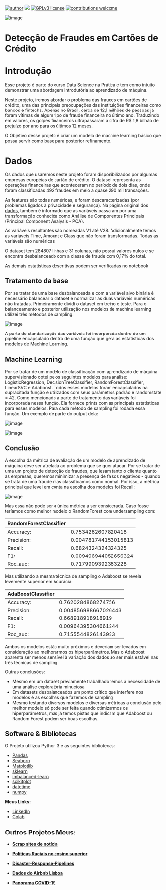 [![author](https://img.shields.io/badge/author-LeandroMinervino-red.svg)](https://www.linkedin.com/in/leandro-minervino-b469681b/) [![](https://img.shields.io/badge/python-3.7.12+-blue.svg)](https://www.python.org/downloads/release/python-365/) [![GPLv3 license](https://img.shields.io/badge/License-GPLv3-blue.svg)](http://perso.crans.org/besson/LICENSE.html) [![contributions welcome](https://img.shields.io/badge/contributions-welcome-brightgreen.svg?style=flat)]()


![image](https://user-images.githubusercontent.com/48839817/148154049-9bda9b00-f8fc-47fb-a2d7-eea9bef16359.png)


# Detecção de Fraudes em Cartões de Crédito

# Introdução
Esse projeto é parte do curso Data Science na Prática e tem como intuito demonstrar uma abordagem introdutória ao aprendizado de máquina.

Neste projeto, iremos abordar o problema das fraudes em cartões de crédito, uma das principais preocupações das instituições financeiras como bancos e fintechs. Apenas no Brasil, cerca de 12,1 milhões de pessoas já foram vítimas de algum tipo de fraude financeira no último ano. Traduzindo em valores, os golpes financeiros ultrapassaram a cifra de R$ 1,8 bilhão de prejuízo por ano para os últimos 12 meses.

O Objetivo desse projeto é criar um modelo de machine learning básico que possa servir como base para posterior refinamento.

# Dados

Os dados que usaremos neste projeto foram disponibilizados por algumas empresas européias de cartão de crédito. O dataset representa as operações financeiras que aconteceram no período de dois dias, onde foram classificadas 492 fraudes em meio a quase 290 mil transações.

As features são todas numéricas, e foram descaracterizadas (por problemas ligados à privacidade e segurança). 
Na página original dos [dados](https://www.kaggle.com/mlg-ulb/creditcardfraud), também é informado que as variáveis passaram por uma transformação conhecida como Análise de Componentes Principais (Principal Component Analysis - PCA).

As variáveis resultantes são nomeadas V1 até V28. Adicionalmente temos as variáveis Time, Amount e Class que não foram transformadas. Todas as variáveis são numéricas

O dataset tem 284807 linhas e 31 colunas, não possui valores nulos e se encontra desbalanceado com a classe de fraude com 0,17% do total. 

As demais estatísticas descritivas podem ser verificadas no notebook

## Tratamento da base

Por se tratar de uma base desbalanceada e com a variável alvo binária é necessário balancear o dataset e normalizar as duas variáveis numéricas não tratadas.
Primeiramente dividi o dataset em treino e teste. Para o balanceamento e posterior utilização nos modelos de machine learning utilizei três métodos de sampling:

![image](https://user-images.githubusercontent.com/48839817/148216159-456b560d-4f26-42a2-acca-0638200259ed.png)

A parte de standarização das variáveis foi incorporada dentro de um pipeline encapsulado dentro de uma função que gera as estatísticas dos modelos de Machine Learning.


## Machine Learning

Por se tratar de um modelo de classificação com aprendizado de máquina supervisionado optei pelos seguintes modelos para análise: LogisticRegression, DecisionTreeClassifier,
RandomForestClassifier, LinearSVC e Adaboost. Todos esses modelos foram encapsulados na supracitada função e utilizados com seus parâmetros padrão e randomstate = 42.
Como mencionado a parte de tratamento das variáveis foi incorporada nessa função. Ela fornece prints com as principais estatísticas para esses modelos.
Para cada método de sampling foi rodada essa função. Um exemplo de parte do output dela:

![image](https://user-images.githubusercontent.com/48839817/148216922-15deb466-3494-418a-9677-09c98d6e8c54.png)

![image](https://user-images.githubusercontent.com/48839817/148216975-237893c1-01c9-431e-bc8c-ef58917e8bcc.png)



## Conclusão

A escolha da métrica de avaliação de um modelo de aprendizado de máquina deve ser atrelada ao problema que se quer atacar.
Por se tratar de uma um projeto de detecção de fraudes, que lesam tanto o cliente quanto as empresas, queremos minimizar a presença de falsos negativos - quando se trata de uma fraude mas classificamos como normal.
Por isso, a métrica principal que levei em conta na escolha dos modelos foi Recall:

![image](https://user-images.githubusercontent.com/48839817/148217331-d21d3dc7-5dd1-424a-a844-02fc3483e6f5.png)



Mas essa não pode ser a única métrica a ser considerada. Caso fosse teríamos como melhor modelo o RandomForest com undersampling com:

| RandomForestClassifier |                      |
|------------------------|----------------------|
| Accuracy:              | 0.7534262607820418   |
| Precision:             | 0.004781744153015813 |
| Recall:                | 0.6824324324324325   |
| F1:                    | 0.009496944052656324 |
| Roc_auc:               | 0.7179909392363228   |


Mas utilizando a mesma técnica de sampling o Adaboost se revela levemente superior em Acurácia:


| AdaBoostClassifier |                      |
|--------------------|----------------------|
| Accuracy:          | 0.7620284868274756   |
| Precision:         | 0.004856988667026443 |
| Recall:            | 0.668918918918919    |
| F1:                | 0.00964395304661244  |
| Roc_auc:           | 0.7155544826143923   |


Ambos os modelos estão muito próximos e deveriam ser levados em consideração ao melhorarmos os hiperparâmetros. Mas o Adaboost aparenta ser menos sensível à variação dos dados ao ser mais estável nas três técnicas de sampling.

Outras conclusões:

* Mesmo em um dataset previamente trabalhado temos a necessidade de uma análise exploratória minuciosa
* Em datasets desbalanceados um ponto crítico que interfere nos modelos é as escolhas que fazemos de sampling
* Mesmo testando diversos modelos e diversas métricas a conclusão pelo melhor modelo só pode ser feita quando otimizarmos os hiperparâmetros, mas já temos pistas que indicam que Adaboost ou Random Forest podem ser boas escolhas.


## Software & Bibliotecas

O Projeto utilizou Python 3 e as seguintes bibliotecas:

-   [Pandas](http://pandas.pydata.org/)
-   [Seaborn](https://seaborn.pydata.org/index.html)
-   [Matplotlib](https://matplotlib.org/)
-   [sklearn](https://scikit-learn.org/stable/)
-   [imbalanced-learn](https://imbalanced-learn.org/stable/)
-   [scikitplot](https://scikit-plot.readthedocs.io/en/stable/Quickstart.html)
-   [datetime](https://docs.python.org/3/library/datetime.html)
-   [numpy](https://numpy.org/)


**Meus Links:**

* [LinkedIn](https://www.linkedin.com/in/leandro-minervino-b469681b/)
* [Colab](https://colab.research.google.com/drive/1SkgqRVi2Y6016fKROhCkTVGpUivDyu3G?usp=sharing)



## Outros Projetos Meus:


* **[Scrap sites de notícia](https://github.com/leandrominer85/Scrap_sites_noticias)**

* **[Políticas Raciais no ensino superior](https://github.com/leandrominer85/Pol-tica-Racial-no-Ensino-Superior-2009-2019-)**
 
* **[Disaster-Response-Pipelines](https://github.com/leandrominer85/Disaster-Response-Pipelines)**

* **[Dados do Airbnb Lisboa](https://github.com/leandrominer85/Dados-do-Airbnb-Lisboa/blob/main/README.md)**

* **[Panorama COVID-19](https://github.com/leandrominer85/Panorama_Covid-19)**
